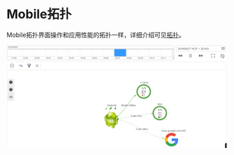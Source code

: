# Mobile拓扑<a name="ZH-CN_TOPIC_0129033180"></a>

Mobile拓扑界面操作和应用性能的拓扑一样，详细介绍可见[拓扑](https://support.huaweicloud.com/usermanual-aom/aom_02_0061.html)。

![](figures/zh-cn_image_0129033301.png)

